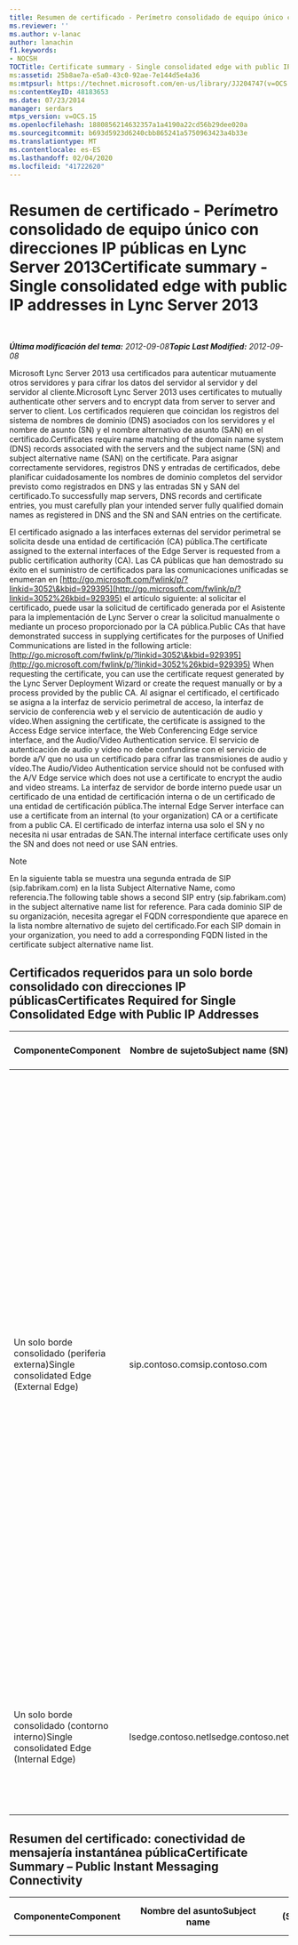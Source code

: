 ```yaml
---
title: Resumen de certificado - Perímetro consolidado de equipo único con direcciones IP públicas
ms.reviewer: ''
ms.author: v-lanac
author: lanachin
f1.keywords:
- NOCSH
TOCTitle: Certificate summary - Single consolidated edge with public IP addresses
ms:assetid: 25b8ae7a-e5a0-43c0-92ae-7e144d5e4a36
ms:mtpsurl: https://technet.microsoft.com/en-us/library/JJ204747(v=OCS.15)
ms:contentKeyID: 48183653
ms.date: 07/23/2014
manager: serdars
mtps_version: v=OCS.15
ms.openlocfilehash: 1880856214632357a1a4190a22cd56b29dee020a
ms.sourcegitcommit: b693d5923d6240cbb865241a5750963423a4b33e
ms.translationtype: MT
ms.contentlocale: es-ES
ms.lasthandoff: 02/04/2020
ms.locfileid: "41722620"
---
```

<div data-xmlns="http://www.w3.org/1999/xhtml">

<div class="topic" data-xmlns="http://www.w3.org/1999/xhtml" data-msxsl="urn:schemas-microsoft-com:xslt" data-cs="http://msdn.microsoft.com/en-us/">

<div data-asp="http://msdn2.microsoft.com/asp">

# <a name="certificate-summary---single-consolidated-edge-with-public-ip-addresses-in-lync-server-2013"></a><span data-ttu-id="944fa-102">Resumen de certificado - Perímetro consolidado de equipo único con direcciones IP públicas en Lync Server 2013</span><span class="sxs-lookup"><span data-stu-id="944fa-102">Certificate summary - Single consolidated edge with public IP addresses in Lync Server 2013</span></span>

</div>

<div id="mainSection">

<div id="mainBody">

<span> </span>

<span data-ttu-id="944fa-103">_**Última modificación del tema:** 2012-09-08_</span><span class="sxs-lookup"><span data-stu-id="944fa-103">_**Topic Last Modified:** 2012-09-08_</span></span>

<span data-ttu-id="944fa-104">Microsoft Lync Server 2013 usa certificados para autenticar mutuamente otros servidores y para cifrar los datos del servidor al servidor y del servidor al cliente.</span><span class="sxs-lookup"><span data-stu-id="944fa-104">Microsoft Lync Server 2013 uses certificates to mutually authenticate other servers and to encrypt data from server to server and server to client.</span></span> <span data-ttu-id="944fa-105">Los certificados requieren que coincidan los registros del sistema de nombres de dominio (DNS) asociados con los servidores y el nombre de asunto (SN) y el nombre alternativo de asunto (SAN) en el certificado.</span><span class="sxs-lookup"><span data-stu-id="944fa-105">Certificates require name matching of the domain name system (DNS) records associated with the servers and the subject name (SN) and subject alternative name (SAN) on the certificate.</span></span> <span data-ttu-id="944fa-106">Para asignar correctamente servidores, registros DNS y entradas de certificados, debe planificar cuidadosamente los nombres de dominio completos del servidor previsto como registrados en DNS y las entradas SN y SAN del certificado.</span><span class="sxs-lookup"><span data-stu-id="944fa-106">To successfully map servers, DNS records and certificate entries, you must carefully plan your intended server fully qualified domain names as registered in DNS and the SN and SAN entries on the certificate.</span></span>

<span data-ttu-id="944fa-107">El certificado asignado a las interfaces externas del servidor perimetral se solicita desde una entidad de certificación (CA) pública.</span><span class="sxs-lookup"><span data-stu-id="944fa-107">The certificate assigned to the external interfaces of the Edge Server is requested from a public certification authority (CA).</span></span> <span data-ttu-id="944fa-108">Las CA públicas que han demostrado su éxito en el suministro de certificados para las comunicaciones unificadas se enumeran en [http://go.microsoft.com/fwlink/p/?linkid=3052\&kbid=929395](http://go.microsoft.com/fwlink/p/?linkid=3052%26kbid=929395) el artículo siguiente: al solicitar el certificado, puede usar la solicitud de certificado generada por el Asistente para la implementación de Lync Server o crear la solicitud manualmente o mediante un proceso proporcionado por la CA pública.</span><span class="sxs-lookup"><span data-stu-id="944fa-108">Public CAs that have demonstrated success in supplying certificates for the purposes of Unified Communications are listed in the following article: [http://go.microsoft.com/fwlink/p/?linkid=3052\&kbid=929395](http://go.microsoft.com/fwlink/p/?linkid=3052%26kbid=929395) When requesting the certificate, you can use the certificate request generated by the Lync Server Deployment Wizard or create the request manually or by a process provided by the public CA.</span></span> <span data-ttu-id="944fa-109">Al asignar el certificado, el certificado se asigna a la interfaz de servicio perimetral de acceso, la interfaz de servicio de conferencia web y el servicio de autenticación de audio y vídeo.</span><span class="sxs-lookup"><span data-stu-id="944fa-109">When assigning the certificate, the certificate is assigned to the Access Edge service interface, the Web Conferencing Edge service interface, and the Audio/Video Authentication service.</span></span> <span data-ttu-id="944fa-110">El servicio de autenticación de audio y vídeo no debe confundirse con el servicio de borde a/V que no usa un certificado para cifrar las transmisiones de audio y vídeo.</span><span class="sxs-lookup"><span data-stu-id="944fa-110">The Audio/Video Authentication service should not be confused with the A/V Edge service which does not use a certificate to encrypt the audio and video streams.</span></span> <span data-ttu-id="944fa-111">La interfaz de servidor de borde interno puede usar un certificado de una entidad de certificación interna o de un certificado de una entidad de certificación pública.</span><span class="sxs-lookup"><span data-stu-id="944fa-111">The internal Edge Server interface can use a certificate from an internal (to your organization) CA or a certificate from a public CA.</span></span> <span data-ttu-id="944fa-112">El certificado de interfaz interna usa solo el SN y no necesita ni usar entradas de SAN.</span><span class="sxs-lookup"><span data-stu-id="944fa-112">The internal interface certificate uses only the SN and does not need or use SAN entries.</span></span>

<div>


> [!NOTE]
> <span data-ttu-id="944fa-113">En la siguiente tabla se muestra una segunda entrada de SIP (sip.fabrikam.com) en la lista Subject Alternative Name, como referencia.</span><span class="sxs-lookup"><span data-stu-id="944fa-113">The following table shows a second SIP entry (sip.fabrikam.com) in the subject alternative name list for reference.</span></span> <span data-ttu-id="944fa-114">Para cada dominio SIP de su organización, necesita agregar el FQDN correspondiente que aparece en la lista nombre alternativo de sujeto del certificado.</span><span class="sxs-lookup"><span data-stu-id="944fa-114">For each SIP domain in your organization, you need to add a corresponding FQDN listed in the certificate subject alternative name list.</span></span>



</div>

<div>

## <a name="certificates-required-for-single-consolidated-edge-with-public-ip-addresses"></a><span data-ttu-id="944fa-115">Certificados requeridos para un solo borde consolidado con direcciones IP públicas</span><span class="sxs-lookup"><span data-stu-id="944fa-115">Certificates Required for Single Consolidated Edge with Public IP Addresses</span></span>


<table>
<colgroup>
<col style="width: 25%" />
<col style="width: 25%" />
<col style="width: 25%" />
<col style="width: 25%" />
</colgroup>
<thead>
<tr class="header">
<th><span data-ttu-id="944fa-116">Componente</span><span class="sxs-lookup"><span data-stu-id="944fa-116">Component</span></span></th>
<th><span data-ttu-id="944fa-117">Nombre de sujeto</span><span class="sxs-lookup"><span data-stu-id="944fa-117">Subject name (SN)</span></span></th>
<th><span data-ttu-id="944fa-118">Nombres alternativos de asunto (SAN)/Order</span><span class="sxs-lookup"><span data-stu-id="944fa-118">Subject alternative names (SAN)/Order</span></span></th>
<th><span data-ttu-id="944fa-119">Comentarios</span><span class="sxs-lookup"><span data-stu-id="944fa-119">Comments</span></span></th>
</tr>
</thead>
<tbody>
<tr class="odd">
<td><p><span data-ttu-id="944fa-120">Un solo borde consolidado (periferia externa)</span><span class="sxs-lookup"><span data-stu-id="944fa-120">Single consolidated Edge (External Edge)</span></span></p></td>
<td><p><span data-ttu-id="944fa-121">sip.contoso.com</span><span class="sxs-lookup"><span data-stu-id="944fa-121">sip.contoso.com</span></span></p></td>
<td><p><span data-ttu-id="944fa-122">webcon.contoso.com</span><span class="sxs-lookup"><span data-stu-id="944fa-122">webcon.contoso.com</span></span></p>
<p><span data-ttu-id="944fa-123">sip.contoso.com</span><span class="sxs-lookup"><span data-stu-id="944fa-123">sip.contoso.com</span></span></p>
<p><span data-ttu-id="944fa-124">sip.fabrikam.com</span><span class="sxs-lookup"><span data-stu-id="944fa-124">sip.fabrikam.com</span></span></p></td>
<td><p><span data-ttu-id="944fa-125">El certificado debe ser de una entidad de certificación pública y debe tener el EKU de servidor y el EKU de cliente si se va a implementar la conectividad de mensajería instantánea pública con AOL.</span><span class="sxs-lookup"><span data-stu-id="944fa-125">Certificate must be from a Public CA, and must have the server EKU and client EKU if public IM connectivity with AOL is to be deployed.</span></span> <span data-ttu-id="944fa-126">El certificado se asigna a las interfaces de borde externo para:</span><span class="sxs-lookup"><span data-stu-id="944fa-126">The certificate is assigned to the external Edge interfaces for:</span></span></p>
<ul>
<li><p><span data-ttu-id="944fa-127">Perímetro de acceso</span><span class="sxs-lookup"><span data-stu-id="944fa-127">Access Edge</span></span></p></li>
<li><p><span data-ttu-id="944fa-128">Borde de conferencias</span><span class="sxs-lookup"><span data-stu-id="944fa-128">Conferencing Edge</span></span></p></li>
<li><p><span data-ttu-id="944fa-129">Servidor perimetral A/V</span><span class="sxs-lookup"><span data-stu-id="944fa-129">A/V Edge</span></span></p></li>
</ul>
<p><span data-ttu-id="944fa-130">Tenga en cuenta que las redes San se agregan automáticamente al certificado según sus definiciones en el generador de topologías.</span><span class="sxs-lookup"><span data-stu-id="944fa-130">Note that SANs are automatically added to the certificate based on your definitions in Topology Builder.</span></span> <span data-ttu-id="944fa-131">Agregue las entradas de SAN según sea necesario para dominios SIP adicionales y otras entradas que necesite admitir.</span><span class="sxs-lookup"><span data-stu-id="944fa-131">You add SAN entries as needed for additional SIP domains and other entries that you need to support.</span></span> <span data-ttu-id="944fa-132">El nombre del asunto se replica en el SAN y debe estar presente para que funcione correctamente.</span><span class="sxs-lookup"><span data-stu-id="944fa-132">The subject name is replicated in the SAN and must be present for correct operation.</span></span></p></td>
</tr>
<tr class="even">
<td><p><span data-ttu-id="944fa-133">Un solo borde consolidado (contorno interno)</span><span class="sxs-lookup"><span data-stu-id="944fa-133">Single consolidated Edge (Internal Edge)</span></span></p></td>
<td><p><span data-ttu-id="944fa-134">lsedge.contoso.net</span><span class="sxs-lookup"><span data-stu-id="944fa-134">lsedge.contoso.net</span></span></p></td>
<td><p><span data-ttu-id="944fa-135">No se requiere SAN</span><span class="sxs-lookup"><span data-stu-id="944fa-135">No SAN required</span></span></p></td>
<td><p><span data-ttu-id="944fa-136">El certificado puede ser emitido por una entidad de certificación pública o privada, y debe contener el EKU de servidor.</span><span class="sxs-lookup"><span data-stu-id="944fa-136">Certificate can be issued by a public or private CA, and must contain the server EKU.</span></span> <span data-ttu-id="944fa-137">El certificado se asigna a la interfaz de borde interno.</span><span class="sxs-lookup"><span data-stu-id="944fa-137">The certificate is assigned to the internal Edge interface.</span></span></p></td>
</tr>
</tbody>
</table>


</div>

<div>

## <a name="certificate-summary--public-instant-messaging-connectivity"></a><span data-ttu-id="944fa-138">Resumen del certificado: conectividad de mensajería instantánea pública</span><span class="sxs-lookup"><span data-stu-id="944fa-138">Certificate Summary – Public Instant Messaging Connectivity</span></span>


<table>
<colgroup>
<col style="width: 25%" />
<col style="width: 25%" />
<col style="width: 25%" />
<col style="width: 25%" />
</colgroup>
<thead>
<tr class="header">
<th><span data-ttu-id="944fa-139">Componente</span><span class="sxs-lookup"><span data-stu-id="944fa-139">Component</span></span></th>
<th><span data-ttu-id="944fa-140">Nombre del asunto</span><span class="sxs-lookup"><span data-stu-id="944fa-140">Subject name</span></span></th>
<th><span data-ttu-id="944fa-141">Nombres alternativos de asunto (SAN)/Order</span><span class="sxs-lookup"><span data-stu-id="944fa-141">Subject alternative names (SAN)/Order</span></span></th>
<th><span data-ttu-id="944fa-142">Comentarios</span><span class="sxs-lookup"><span data-stu-id="944fa-142">Comments</span></span></th>
</tr>
</thead>
<tbody>
<tr class="odd">
<td><p><span data-ttu-id="944fa-143">Perimetral de acceso externo</span><span class="sxs-lookup"><span data-stu-id="944fa-143">External/Access Edge</span></span></p></td>
<td><p><span data-ttu-id="944fa-144">sip.contoso.com</span><span class="sxs-lookup"><span data-stu-id="944fa-144">sip.contoso.com</span></span></p></td>
<td><p><span data-ttu-id="944fa-145">sip.contoso.com</span><span class="sxs-lookup"><span data-stu-id="944fa-145">sip.contoso.com</span></span></p>
<p><span data-ttu-id="944fa-146">webcon.contoso.com</span><span class="sxs-lookup"><span data-stu-id="944fa-146">webcon.contoso.com</span></span></p>
<p><span data-ttu-id="944fa-147">sip.fabrikam.com</span><span class="sxs-lookup"><span data-stu-id="944fa-147">sip.fabrikam.com</span></span></p></td>
<td><p><span data-ttu-id="944fa-148">El certificado debe ser de una entidad de certificación pública y debe tener el EKU de servidor y el EKU de cliente si se va a implementar la conectividad de mensajería instantánea pública con AOL.</span><span class="sxs-lookup"><span data-stu-id="944fa-148">Certificate must be from a Public CA, and must have the server EKU and client EKU if public IM connectivity with AOL is to be deployed.</span></span> <span data-ttu-id="944fa-149">El certificado se asigna a las interfaces de borde externo para:</span><span class="sxs-lookup"><span data-stu-id="944fa-149">The certificate is assigned to the external Edge interfaces for:</span></span></p>
<ul>
<li><p><span data-ttu-id="944fa-150">Perímetro de acceso</span><span class="sxs-lookup"><span data-stu-id="944fa-150">Access Edge</span></span></p></li>
<li><p><span data-ttu-id="944fa-151">Borde de conferencias</span><span class="sxs-lookup"><span data-stu-id="944fa-151">Conferencing Edge</span></span></p></li>
<li><p><span data-ttu-id="944fa-152">Servidor perimetral A/V</span><span class="sxs-lookup"><span data-stu-id="944fa-152">A/V Edge</span></span></p></li>
</ul>
<p><span data-ttu-id="944fa-153">Tenga en cuenta que las redes San se agregan automáticamente al certificado según sus definiciones en el generador de topologías.</span><span class="sxs-lookup"><span data-stu-id="944fa-153">Note that SANs are automatically added to the certificate based on your definitions in Topology Builder.</span></span> <span data-ttu-id="944fa-154">Agregue las entradas de SAN según sea necesario para dominios SIP adicionales y otras entradas que necesite admitir.</span><span class="sxs-lookup"><span data-stu-id="944fa-154">You add SAN entries as needed for additional SIP domains and other entries that you need to support.</span></span> <span data-ttu-id="944fa-155">El nombre del asunto se replica en el SAN y debe estar presente para que funcione correctamente.</span><span class="sxs-lookup"><span data-stu-id="944fa-155">The subject name is replicated in the SAN and must be present for correct operation.</span></span></p></td>
</tr>
</tbody>
</table>


</div>

<div>

## <a name="certificate-summary-for-extensible-messaging-and-presence-protocol"></a><span data-ttu-id="944fa-156">Resumen del certificado para el protocolo de presencia y mensajería extensible</span><span class="sxs-lookup"><span data-stu-id="944fa-156">Certificate Summary for Extensible Messaging and Presence Protocol</span></span>


<table>
<colgroup>
<col style="width: 25%" />
<col style="width: 25%" />
<col style="width: 25%" />
<col style="width: 25%" />
</colgroup>
<thead>
<tr class="header">
<th><span data-ttu-id="944fa-157">Componente</span><span class="sxs-lookup"><span data-stu-id="944fa-157">Component</span></span></th>
<th><span data-ttu-id="944fa-158">Nombre del asunto</span><span class="sxs-lookup"><span data-stu-id="944fa-158">Subject name</span></span></th>
<th><span data-ttu-id="944fa-159">Nombres alternativos de asunto (SAN)/Order</span><span class="sxs-lookup"><span data-stu-id="944fa-159">Subject alternative names (SAN)/Order</span></span></th>
<th><span data-ttu-id="944fa-160">Comentarios</span><span class="sxs-lookup"><span data-stu-id="944fa-160">Comments</span></span></th>
</tr>
</thead>
<tbody>
<tr class="odd">
<td><p><span data-ttu-id="944fa-161">Asignar a servicio perimetral de acceso al servidor perimetral o grupo de servidores perimetrales</span><span class="sxs-lookup"><span data-stu-id="944fa-161">Assign to Access Edge service of Edge Server or Edge pool</span></span></p></td>
<td><p><span data-ttu-id="944fa-162">sip.contoso.com</span><span class="sxs-lookup"><span data-stu-id="944fa-162">sip.contoso.com</span></span></p></td>
<td><p><span data-ttu-id="944fa-163">webcon.contoso.com</span><span class="sxs-lookup"><span data-stu-id="944fa-163">webcon.contoso.com</span></span></p>
<p><span data-ttu-id="944fa-164">sip.contoso.com</span><span class="sxs-lookup"><span data-stu-id="944fa-164">sip.contoso.com</span></span></p>
<p><span data-ttu-id="944fa-165">sip.fabrikam.com</span><span class="sxs-lookup"><span data-stu-id="944fa-165">sip.fabrikam.com</span></span></p>
<p><span data-ttu-id="944fa-166">xmpp.contoso.com</span><span class="sxs-lookup"><span data-stu-id="944fa-166">xmpp.contoso.com</span></span></p>
<p><span data-ttu-id="944fa-167"><strong>\*.contoso.com</strong></span><span class="sxs-lookup"><span data-stu-id="944fa-167"><strong>\*.contoso.com</strong></span></span></p></td>
<td><p><span data-ttu-id="944fa-168">Las tres primeras entradas de SAN son las entradas normales de SAN para un servidor de borde completo.</span><span class="sxs-lookup"><span data-stu-id="944fa-168">The first three SAN entries are the normal SAN entries for a full Edge Server.</span></span> <span data-ttu-id="944fa-169">La contoso.com es la entrada necesaria para la Federación con el socio XMPP en el nivel de dominio raíz.</span><span class="sxs-lookup"><span data-stu-id="944fa-169">The contoso.com is the entry required for federation with the XMPP partner at the root domain level.</span></span> <span data-ttu-id="944fa-170">Esta entrada permitirá que XMPP para todos los dominios con el sufijo \*. contoso.com.</span><span class="sxs-lookup"><span data-stu-id="944fa-170">This entry will allow XMPP for all domains with the suffix \*.contoso.com.</span></span></p></td>
</tr>
</tbody>
</table>


</div>

</div>

<span> </span>

</div>

</div>

</div>

